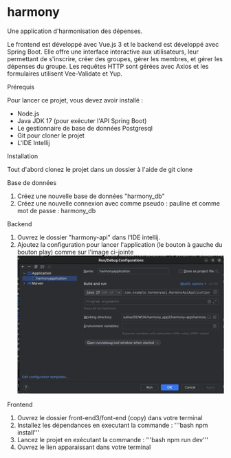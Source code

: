 # harmony

Une application d'harmonisation des dépenses.

Le frontend est développé avec Vue.js 3 et le backend est développé avec Spring Boot. Elle offre une interface interactive aux utilisateurs, leur permettant de s'inscrire, créer des groupes, gérer les membres, et gérer les dépenses du groupe.
Les requêtes HTTP sont gérées avec Axios et les formulaires utilisent Vee-Validate et Yup.

Prérequis

Pour lancer ce projet, vous devez avoir installé :

- Node.js
- Java JDK 17 (pour exécuter l'API Spring Boot)
- Le gestionnaire de base de données Postgresql
- Git pour cloner le projet
- L'IDE Intellij

Installation

Tout d'abord clonez le projet dans un dossier à l'aide de git clone <url>

Base de données

1. Créez une nouvelle base de données "harmony_db"
2. Créez une nouvelle connexion avec comme pseudo : pauline et comme mot de passe : harmony_db

Backend

1. Ouvrez le dossier "harmony-api" dans l'IDE intellij.
2. Ajoutez la configuration pour lancer l'application (le bouton à gauche du bouton play) comme sur l'image ci-jointe
![Alt text](image.png)

Frontend

1. Ouvrez le dossier front-end3/font-end (copy) dans votre terminal
2. Installez les dépendances en executant la commande : '''bash npm install'''
3. Lancez le projet en exécutant la commande : '''bash npm run dev'''
4. Ouvrez le lien apparaissant dans votre terminal
